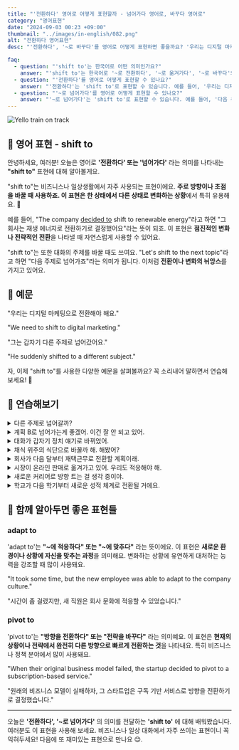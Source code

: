 ```yaml
---
title: "'전환하다' 영어로 어떻게 표현할까 - 넘어가다 영어로, 바꾸다 영어로"
category: "영어표현"
date: "2024-09-03 00:23 +09:00"
thumbnail: "../images/in-english/082.png"
alt: "전환하다 영어표현"
desc: "'전환하다', '~로 바꾸다'를 영어로 어떻게 표현하면 좋을까요? '우리는 디지털 마케팅으로 전환해야 해요.', '그는 갑자기 다른 주제로 넘어갔어요.' 등을 영어로 표현하는 법을 배워봅시다. 'shift to'라는 표현을 통해 비즈니스와 일상생활에서 자주 사용되는 전환이나 변화의 의미를 전달하는 방법을 알아보고, 다양한 예문을 통해서 연습하고 본인의 표현으로 만들어 보세요."

faq:
  - question: "'shift to'는 한국어로 어떤 의미인가요?"
    answer: "'shift to'는 한국어로 '~로 전환하다', '~로 옮겨가다', '~로 바꾸다'의 의미를 가집니다."
  - question: "'전환하다'를 영어로 어떻게 표현할 수 있나요?"
    answer: "'전환하다'는 'shift to'로 표현할 수 있습니다. 예를 들어, '우리는 디지털 마케팅으로 전환해야 해요'는 'We need to shift to digital marketing'으로 말할 수 있습니다."
  - question: "'~로 넘어가다'를 영어로 어떻게 표현할 수 있나요?"
    answer: "'~로 넘어가다'는 'shift to'로 표현할 수 있습니다. 예를 들어, '다음 주제로 넘어가죠'는 'Let's shift to the next topic'으로 말할 수 있습니다."
---
```


![Yello train on track](../images/in-english/082-1.avif)

## 🌟 영어 표현 - shift to

안녕하세요, 여러분! 오늘은 영어로 **'전환하다' 또는 '넘어가다'** 라는 의미를 나타내는 **"shift to"** 표현에 대해 알아볼게요.

"shift to"는 비즈니스나 일상생활에서 자주 사용되는 표현이에요. **주로 방향이나 초점을 바꿀 때 사용하죠. 이 표현은 한 상태에서 다른 상태로 변화하는 상황**에서 특히 유용해요. 🔄

예를 들어, "The company [decided to](/blog/in-english/062.decide-to/) shift to renewable energy"라고 하면 "그 회사는 재생 에너지로 전환하기로 결정했어요"라는 뜻이 되죠. 이 표현은 **점진적인 변화나 전략적인 전환**을 나타낼 때 자연스럽게 사용할 수 있어요.

"shift to"는 또한 대화의 주제를 바꿀 때도 쓰여요. "Let's shift to the next topic"라고 하면 "다음 주제로 넘어가죠"라는 의미가 됩니다. 이처럼 **전환이나 변화의 뉘앙스**를 가지고 있어요.

<script async src="https://pagead2.googlesyndication.com/pagead/js/adsbygoogle.js?client=ca-pub-1465612013356152"
     crossorigin="anonymous"></script>
<!-- engple-horizontal-ad -->

<ins class="adsbygoogle"
     style="display:block"
     data-ad-client="ca-pub-1465612013356152"
     data-ad-slot="2106896038"
     data-ad-format="auto"
     data-full-width-responsive="true"></ins>

<script>
     (adsbygoogle = window.adsbygoogle || []).push({});
</script>

## 📖 예문

"우리는 디지털 마케팅으로 전환해야 해요."

"We need to shift to digital marketing."

"그는 갑자기 다른 주제로 넘어갔어요."

"He suddenly shifted to a different subject."

자, 이제 "shift to"를 사용한 다양한 예문을 살펴볼까요? 꼭 소리내어 말하면서 연습해보세요! 🚀

## 💬 연습해보기

<details>
<summary>다른 주제로 넘어갈까?</summary>
<span>Can we shift to a different topic?</span>
</details>

<details>
<summary>계획 B로 넘어가는게 좋겠어. 이건 잘 안 되고 있어.</summary>
<span>We should shift to plan B. This isn't working out.</span>
</details>

<details>
<summary>대화가 갑자기 정치 얘기로 바뀌었어.</summary>
<span>The conversation suddenly shifted to politics.</span>
</details>

<details>
<summary>채식 위주의 식단으로 바꿀까 해. 해봤어?</summary>
<span>I'm thinking of shifting to a plant-based diet. Have you tried it?</span>
</details>

<details>
<summary>회사가 다음 달부터 재택근무로 전환할 계획이래.</summary>
<span>The company is planning to shift to remote work next month.</span>
</details>

<details>
<summary>시장이 온라인 판매로 옮겨가고 있어. 우리도 적응해야 해.</summary>
<span>The market's shifting to online sales. We need to adapt.</span>
</details>

<details>
<summary>새로운 커리어로 방향 트는 걸 생각 중이야.</summary>
<span>I'm thinking of shifting to a new career.</span>
</details>

<details>
<summary>학교가 다음 학기부터 새로운 성적 체계로 전환될 거에요.</summary>
<span>The school's shifting to a new grading system next semester.</span>
</details>

## 🤝 함께 알아두면 좋은 표현들

### adapt to

'adapt to'는 **"~에 적응하다" 또는 "~에 맞추다"** 라는 뜻이에요. 이 표현은 **새로운 환경이나 상황에 자신을 맞추는 과정**을 의미해요. 변화하는 상황에 유연하게 대처하는 능력을 강조할 때 많이 사용돼요.

"It took some time, but the new employee was able to adapt to the company culture."

"시간이 좀 걸렸지만, 새 직원은 회사 문화에 적응할 수 있었습니다."

### pivot to

'pivot to'는 **"방향을 전환하다" 또는 "전략을 바꾸다"** 라는 의미예요. 이 표현은 **현재의 상황이나 전략에서 완전히 다른 방향으로 빠르게 전환하는 것**을 나타내요. 특히 비즈니스나 정책 분야에서 많이 사용돼요.

"When their original business model failed, the startup decided to pivot to a subscription-based service."

"원래의 비즈니스 모델이 실패하자, 그 스타트업은 구독 기반 서비스로 방향을 전환하기로 결정했습니다."

---

오늘은 **'전환하다', '~로 넘어가다'** 의 의미를 전달하는 **'shift to'** 에 대해 배워봤습니다. 여러분도 이 표현을 사용해 보세요. 비즈니스나 일상 대화에서 자주 쓰이는 표현이니 꼭 익혀두세요! 다음에 또 재미있는 표현으로 만나요 😊.
